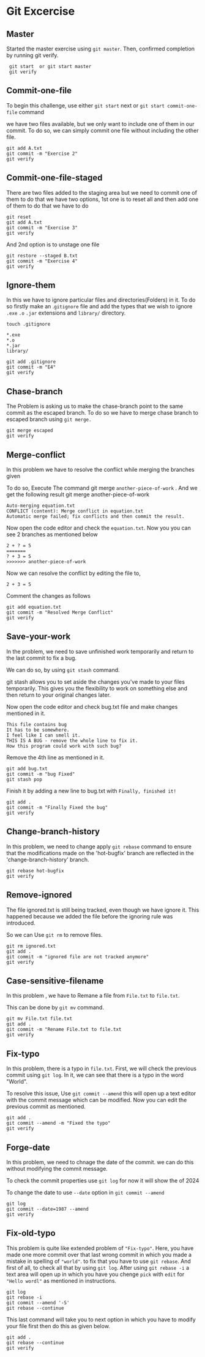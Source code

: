 # Git Excercise

## Master
Started the master exercise using ``git master``. Then, confirmed completion by running git verify.
```
 git start  or git start master
 git verify
````

## Commit-one-file
To begin this challenge, use either ``git start`` next or ``git start commit-one-file`` command

we have two files available, but we only want to include one of them in our commit. To do so, we can simply commit one file without including the other file. 

```
git add A.txt
git commit -m "Exercise 2"
git verify
```

## Commit-one-file-staged

There are two files added to the staging area but we need to commit one of them to do that we have two options, 1st one is to reset all and then add one of them to do that we have to do 
```
git reset
git add A.txt
git commit -m "Exercise 3"
git verify
```
And 2nd option is to unstage one file 
```
git restore --staged B.txt
git commit -m "Exercise 4"
git verify
```

## Ignore-them 
In this we have to ignore particular files and directories(Folders) in it.
 To do so firstly make an .``gitignore`` file and add the types that we wish to ignore ``.exe``  ``.o`` ``.jar`` extensions and ``library/`` directory.

```
touch .gitignore

*.exe
*.o
*.jar
library/

git add .gitignore
git commit -m "E4"
git verify
```

## Chase-branch 
The Problem is asking us to make the chase-branch point to the same commit as the escaped branch. To do so we have to merge chase branch to escaped branch using ``git merge.``

```
git merge escaped
git verify
```

## Merge-conflict 
In this problem we have to resolve the conflict while merging the branches given 

To do so, Execute The command git merge        ``another-piece-of-work`` . And we get the following result 
 git merge another-piece-of-work
```
Auto-merging equation.txt
CONFLICT (content): Merge conflict in equation.txt
Automatic merge failed; fix conflicts and then commit the result.
```
Now open the code editor and check the ``equation.txt``. Now you you can see 2 branches as mentioned below

```<<<<<<< HEAD
2 + ? = 5
=======
? + 3 = 5
>>>>>>> another-piece-of-work
``` 
Now we can resolve the conflict by editing the file to,
```
2 + 3 = 5 
```
Comment the changes as follows
```
git add equation.txt 
git commit -m "Resolved Merge Conflict"
git verify
```

## Save-your-work

In the problem, we need to save unfinished work temporarily and return to the last commit to fix a bug.

We can do so, by using ``git stash`` command.

git stash allows you to set aside the changes you've made to your files temporarily. This gives you the flexibility to work on something else and then return to your original changes later.

Now open the code editor and check bug.txt file and make changes mentioned in it. 
```
This file contains bug
It has to be somewhere.
I feel like I can smell it.
THIS IS A BUG - remove the whole line to fix it.
How this program could work with such bug?
```

Remove the 4th line as mentioned in it.
```
git add bug.txt
git commit -m "bug Fixed"
git stash pop
``` 
Finish it by adding a new line to bug.txt with
``Finally, finished it!``

```
git add .
git commit -m "Finally Fixed the bug"
git verify
```

## Change-branch-history 

In this problem, we need to change apply ``git rebase`` command to ensure that the modifications made on the 'hot-bugfix' branch are reflected in the 'change-branch-history' branch.

```
git rebase hot-bugfix
git verify
```
## Remove-ignored

The file ignored.txt is still being tracked, even though we have ignore it. This happened because we added the file before the ignoring rule was introduced. 

So we can Use ``git rm`` to remove files.
```
git rm ignored.txt
git add .
git commit -m "ignored file are not tracked anymore"
git verify
```

## Case-sensitive-filename

In this problem , we have to Remane a file from ``File.txt`` to ``file.txt``.

This can be done by ``git mv`` command.

```
git mv File.txt file.txt
git add .
git commit -m "Rename File.txt to file.txt
git verify
```

## Fix-typo 
 In this problem, there is a typo in ``file.txt``. 
 First, we will check the previous commit using ``git log``. In it, we can see that there is a typo in the word "World". 

 To resolve this issue, Use ``git commit --amend`` this will open up a text editor with the commit message which can be modified.
 Now you can edit the previous commit as mentioned.

 ```
git add .
git commit --amend -m "Fixed the typo"
git verify
```

## Forge-date
In this problem, we need to chnage the date of the commit. we can do this without modifying the commit message. 

To check the commit properties use ``git log``
for now it will show the of 2024 

To change the date to use ``--date`` option in ``git commit --amend``
```
git log
git commit --date=1987 --amend
git verify
```

## Fix-old-typo
This problem is quite like extended problem of `"Fix-typo"`. Here, you have made one more commit over that last wrong commit in which you made a mistake in spelling of `"world"`. to fix that you have to use ``git rebase``. And first of all, to check all that by using ``git log``.
After using ``git rebase -i`` a text area will open up in which you have you chenge ``pick`` with ``edit`` for ``"Hello wordl"`` as mentioned in instructions.
```
git log
git rebase -i
git commit --amend '-S'
git rebase --continue
```
This last command will take you to next option in which you have to modify your file first then do this as given below.
```
git add .
git rebase --continue
git verify
```


